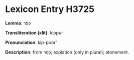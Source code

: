 # Lexicon Entry H3725

**Lemma**: כִּפֻּר

**Transliteration (xlit)**: kippur

**Pronunciation**: kip-poor'

**Description**:
from כָּפַר; expiation (only in plural); atonement.
